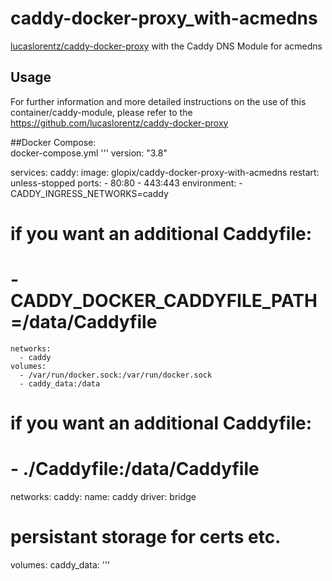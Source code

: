 # caddy-docker-proxy_with-acmedns
[lucaslorentz/caddy-docker-proxy](https://github.com/lucaslorentz/caddy-docker-proxy) with the Caddy DNS Module for acmedns

## Usage
For further information and more detailed instructions on the use of this container/caddy-module, please refer to the https://github.com/lucaslorentz/caddy-docker-proxy

##Docker Compose:  
docker-compose.yml
'''
version: "3.8"

services:
  caddy:
    image: glopix/caddy-docker-proxy-with-acmedns
    restart: unless-stopped
    ports:
      - 80:80
      - 443:443
    environment:
      - CADDY_INGRESS_NETWORKS=caddy
# if you want an additional  Caddyfile:
#      - CADDY_DOCKER_CADDYFILE_PATH=/data/Caddyfile

    networks:
      - caddy
    volumes:
      - /var/run/docker.sock:/var/run/docker.sock
      - caddy_data:/data
# if you want an additional  Caddyfile:      
#      - ./Caddyfile:/data/Caddyfile

networks:
  caddy:
    name: caddy
    driver: bridge

# persistant storage for certs etc.
volumes:
  caddy_data:
'''

